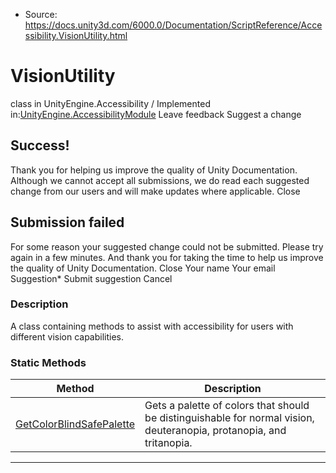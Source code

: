* Source: https://docs.unity3d.com/6000.0/Documentation/ScriptReference/Accessibility.VisionUtility.html

# VisionUtility
class in UnityEngine.Accessibility
/
Implemented in:[UnityEngine.AccessibilityModule](https://docs.unity3d.com/6000.0/Documentation/ScriptReference/UnityEngine.AccessibilityModule.html)
Leave feedback
Suggest a change
## Success!
Thank you for helping us improve the quality of Unity Documentation. Although we cannot accept all submissions, we do read each suggested change from our users and will make updates where applicable.
Close
## Submission failed
For some reason your suggested change could not be submitted. Please <a>try again</a> in a few minutes. And thank you for taking the time to help us improve the quality of Unity Documentation.
Close
Your name Your email Suggestion* Submit suggestion
Cancel
### Description
A class containing methods to assist with accessibility for users with different vision capabilities.
### Static Methods
Method | Description  
---|---  
[GetColorBlindSafePalette](https://docs.unity3d.com/6000.0/Documentation/ScriptReference/Accessibility.VisionUtility.GetColorBlindSafePalette.html) | Gets a palette of colors that should be distinguishable for normal vision, deuteranopia, protanopia, and tritanopia.  
* * *
